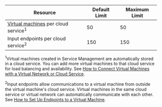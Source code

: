 Resource|Default Limit|Maximum Limit
---|---|---
[Virtual machines](/documentation/articles/virtual-machines-about) per cloud service<sup>1</sup>|50|50
Input endpoints per cloud service<sup>2</sup>|150|150

<sup>1</sup>Virtual machines created in Service Management <!-- deleted by customization (instead of Resource Manager) --> are automatically stored in a cloud service. You can add more virtual machines to that cloud service for load balancing and availability. See  [How to Connect Virtual Machines with a Virtual Network or Cloud Service](/documentation/articles/cloud-services-connect-virtual-machine).

<sup>2</sup>Input endpoints allow communications to a virtual machine from outside the virtual machine's cloud service. Virtual machines in the same cloud service or virtual network can automatically communicate with each other. See [How to Set Up Endpoints to a Virtual Machine](/documentation/articles/virtual-machines-set-up-endpoints). 

